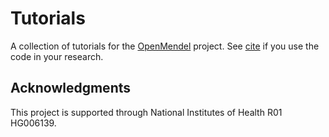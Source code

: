 # Tutorials
A collection of tutorials for the [OpenMendel](https://openmendel.github.io) project. See [cite]() if you use the code in your research.    

## Acknowledgments
This project is supported through National Institutes of Health R01 HG006139.
